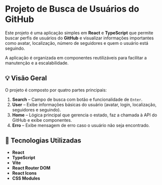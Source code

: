 # Projeto de Busca de Usuários do GitHub

Este projeto é uma aplicação simples em **React** e **TypeScript** que permite buscar perfis de usuários do **GitHub** e visualizar informações importantes como avatar, localização, número de seguidores e quem o usuário está seguindo.

A aplicação é organizada em componentes reutilizáveis para facilitar a manutenção e a escalabilidade.

## 💡 Visão Geral

O projeto é composto por quatro partes principais:

1. **Search** – Campo de busca com botão e funcionalidade de `Enter`.
2. **User** – Exibe informações básicas do usuário (avatar, login, localização, seguidores e seguindo).
3. **Home** – Lógica principal que gerencia o estado, faz a chamada à API do GitHub e exibe componentes.
4. **Erro** – Exibe mensagem de erro caso o usuário não seja encontrado.

## 🚀 Tecnologias Utilizadas

- **React**
- **TypeScript**
- **Vite**
- **React Router DOM**
- **React Icons**
- **CSS Modules**
